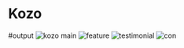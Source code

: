 # Kozo
#output
![kozo main](https://github.com/GracyShah/Kozo/assets/143749888/e7b9d4f5-ffbf-4d97-8245-dd736531e045)
![feature](https://github.com/GracyShah/Kozo/assets/143749888/84078176-0438-4462-b843-29d4e1c7605c)
![testimonial](https://github.com/GracyShah/Kozo/assets/143749888/ea6bf348-7647-45e5-90f4-80e05b9f01ff)
![con](https://github.com/GracyShah/Kozo/assets/143749888/430a3d13-8d3b-4890-ba87-4e92ff41b1c4)
